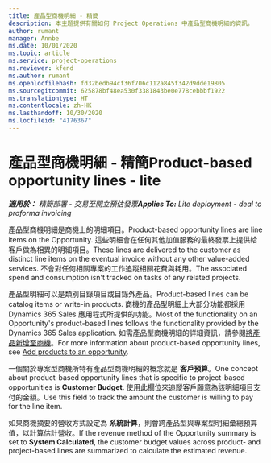 ```yaml
---
title: 產品型商機明細 - 精簡
description: 本主題提供有關如何 Project Operations 中產品型商機明細的資訊。
author: rumant
manager: Annbe
ms.date: 10/01/2020
ms.topic: article
ms.service: project-operations
ms.reviewer: kfend
ms.author: rumant
ms.openlocfilehash: fd32bedb94cf36f706c112a845f342d9dde19805
ms.sourcegitcommit: 625878bf48ea530f3381843be0e778cebbbf1922
ms.translationtype: HT
ms.contentlocale: zh-HK
ms.lasthandoff: 10/30/2020
ms.locfileid: "4176367"
---
```

# <a name="product-based-opportunity-lines---lite"></a><span data-ttu-id="f9cae-103">產品型商機明細 - 精簡</span><span class="sxs-lookup"><span data-stu-id="f9cae-103">Product-based opportunity lines - lite</span></span>

<span data-ttu-id="f9cae-104">_**適用於：** 精簡部署 - 交易至開立預估發票_</span><span class="sxs-lookup"><span data-stu-id="f9cae-104">_**Applies To:** Lite deployment - deal to proforma invoicing_</span></span>

<span data-ttu-id="f9cae-105">產品型商機明細是商機上的明細項目。</span><span class="sxs-lookup"><span data-stu-id="f9cae-105">Product-based opportunity lines are line items on the Opportunity.</span></span> <span data-ttu-id="f9cae-106">這些明細會在任何其他加值服務的最終發票上提供給客戶做為相異的明細項目。</span><span class="sxs-lookup"><span data-stu-id="f9cae-106">These lines are delivered to the customer as distinct line items on the eventual invoice without any other value-added services.</span></span> <span data-ttu-id="f9cae-107">不會對任何相關專案的工作追蹤相關花費與耗用。</span><span class="sxs-lookup"><span data-stu-id="f9cae-107">The associated spend and consumption isn't tracked on tasks of any related projects.</span></span>

<span data-ttu-id="f9cae-108">產品型明細可以是類別目錄項目或目錄外產品。</span><span class="sxs-lookup"><span data-stu-id="f9cae-108">Product-based lines can be catalog items or write-in products.</span></span> <span data-ttu-id="f9cae-109">商機的產品型明細上大部分功能都採用 Dynamics 365 Sales 應用程式所提供的功能。</span><span class="sxs-lookup"><span data-stu-id="f9cae-109">Most of the functionality on an Opportunity's product-based lines follows the functionality provided by the Dynamics 365 Sales application.</span></span> <span data-ttu-id="f9cae-110">如需產品型商機明細的詳細資訊，請參閱[將產品新增至商機](https://docs.microsoft.com/dynamics365/sales-enterprise/add-products-opportunity)。</span><span class="sxs-lookup"><span data-stu-id="f9cae-110">For more information about product-based opportunity lines, see [Add products to an opportunity](https://docs.microsoft.com/dynamics365/sales-enterprise/add-products-opportunity).</span></span>

<span data-ttu-id="f9cae-111">一個關於專案型商機所特有產品型商機明細的概念就是 **客戶預算**。</span><span class="sxs-lookup"><span data-stu-id="f9cae-111">One concept about product-based opportunity lines that is specific to project-based opportunities is **Customer Budget**.</span></span> <span data-ttu-id="f9cae-112">使用此欄位來追蹤客戶願意為該明細項目支付的金額。</span><span class="sxs-lookup"><span data-stu-id="f9cae-112">Use this field to track the amount the customer is willing to pay for the line item.</span></span>

<span data-ttu-id="f9cae-113">如果商機摘要的營收方式設定為 **系統計算**，則會跨產品型與專案型明細彙總預算值，以計算估計營收。</span><span class="sxs-lookup"><span data-stu-id="f9cae-113">If the revenue method of the Opportunity summary is set to **System Calculated**, the customer budget values across product- and project-based lines are summarized to calculate the estimated revenue.</span></span>
